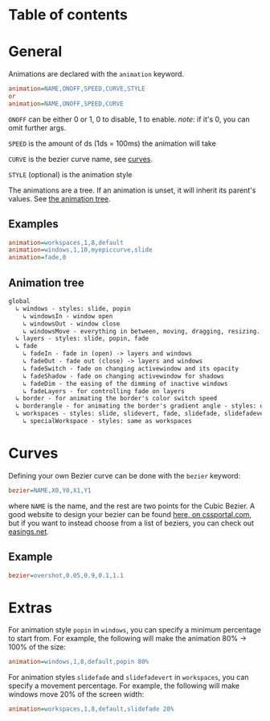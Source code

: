 # Table of contents


# General

Animations are declared with the `animation` keyword.

```ini
animation=NAME,ONOFF,SPEED,CURVE,STYLE
or
animation=NAME,ONOFF,SPEED,CURVE
```

`ONOFF` can be either 0 or 1, 0 to disable, 1 to enable. _note:_ if it's 0, you can omit further args.

`SPEED` is the amount of ds (1ds = 100ms) the animation will take

`CURVE` is the bezier curve name, see [curves](#curves).

`STYLE` (optional) is the animation style

The animations are a tree. If an animation is unset, it will inherit its
parent's values. See [the animation tree](#animation-tree).

## Examples

```ini
animation=workspaces,1,8,default
animation=windows,1,10,myepiccurve,slide
animation=fade,0
```

## Animation tree

```txt
global
  ↳ windows - styles: slide, popin
    ↳ windowsIn - window open
    ↳ windowsOut - window close
    ↳ windowsMove - everything in between, moving, dragging, resizing.
  ↳ layers - styles: slide, popin, fade
  ↳ fade
    ↳ fadeIn - fade in (open) -> layers and windows
    ↳ fadeOut - fade out (close) -> layers and windows
    ↳ fadeSwitch - fade on changing activewindow and its opacity
    ↳ fadeShadow - fade on changing activewindow for shadows
    ↳ fadeDim - the easing of the dimming of inactive windows
    ↳ fadeLayers - for controlling fade on layers
  ↳ border - for animating the border's color switch speed
  ↳ borderangle - for animating the border's gradient angle - styles: once (default), loop
  ↳ workspaces - styles: slide, slidevert, fade, slidefade, slidefadevert
    ↳ specialWorkspace - styles: same as workspaces
```

# Curves

Defining your own Bezier curve can be done with the `bezier` keyword:

```ini
bezier=NAME,X0,Y0,X1,Y1
```

where `NAME` is the name, and the rest are two points for the Cubic Bezier. A
good website to design your bezier can be found
[here, on cssportal.com](https://www.cssportal.com/css-cubic-bezier-generator/), but
if you want to instead choose from a list of beziers, you can check out [easings.net](https://easings.net).

## Example

```ini
bezier=overshot,0.05,0.9,0.1,1.1
```

# Extras

For animation style `popin` in `windows`, you can specify a minimum percentage
to start from. For example, the following will make the animation 80% -> 100% of the size:

```ini
animation=windows,1,8,default,popin 80%
```

For animation styles `slidefade` and `slidefadevert` in `workspaces`, you can specify a movement 
percentage. For example, the following will make windows move 20% of the screen width:

```ini
animation=workspaces,1,8,default,slidefade 20%
```

